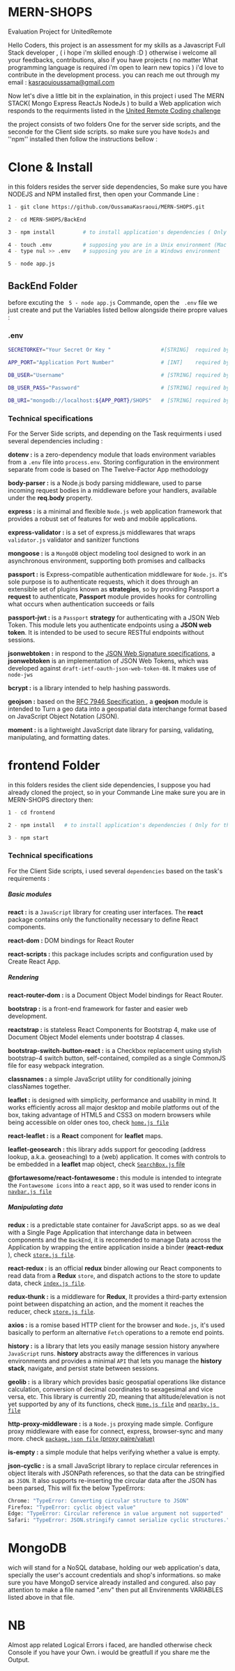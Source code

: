 # MERN-SHOPS
Evaluation Project for UnitedRemote


Hello Coders, this project is an assessment for my skills as a Javascript Full Stack developer , ( i hope i'm skilled enough  :D ) otherwise i welcome all your feedbacks, contributions, also if you have projects ( no matter What programming language is required i'm open to learn new topics ) i'd love to contribute in the development process.
you can reach me out through my email : kasraouioussama@gmail.com

Now let's dive a little bit in the explaination, in this project i used The MERN STACK( Mongo Express ReactJs NodeJs ) to build a Web application wich responds to the requirments listed in the [United Remote Coding challenge](https://github.com/hiddenfounders/web-coding-challenge/blob/master/coding-challenge.md)

the project consists of two folders One for the server side scripts, and the seconde for the Client side scripts. so make sure you have ``NodeJs`` and ''npm'' installed then follow the instructions bellow :


# Clone & Install
in this folders resides the server side dependencies, So make sure you have NODEJS and NPM installed first, then open your Commande Line :
```bash
1 - git clone https://github.com/OussamaKasraoui/MERN-SHOPS.git

2 - cd MERN-SHOPS/BackEnd

3 - npm install         # to install application's dependencies ( Only for the first Time )

4 - touch .env          # supposing you are in a Unix environment (Mac or Linux ) for me i'm using Ubuntu
4 - type nul >> .env    # supposing you are in a Windows environment

5 - node app.js
```

## BackEnd Folder
before excuting the `` 5 - node app.js`` Commande, open the `` .env`` file we just create and put the Variables listed bellow alongside theire propre values :

### .env
```bash
SECRETORKEY="Your Secret Or Key "                #[STRING]  required by JWT      Library

APP_PORT="Application Port Number"               # [INT]    required by Express  Framework

DB_USER="Username"                               # [STRING] required by MongoDB  Library

DB_USER_PASS="Password"                          # [STRING] required by MongoDB  Library

DB_URI="mongodb://localhost:${APP_PORT}/SHOPS"   # [STRING] required by Mongoose Library
```


### Technical specifications
For the Server Side scripts, and depending on the Task requirments i used several dependencies including :

**dotenv :** is a zero-dependency module that loads environment variables from a ``.env`` file into ``process.env``. Storing configuration in the environment separate from code is based on The Twelve-Factor App methodology

**body-parser :** is a Node.js body parsing middleware, used to parse incoming request bodies in a middleware before your handlers, available under the **req.body** property.   

**express :** is a minimal and flexible ``Node.js`` web application framework that provides a robust set of features for web and mobile applications.

**express-validator :** is a set of express.js middlewares that wraps ``validator.js`` validator and sanitizer functions

**mongoose :** is a ``MongoDB`` object modeling tool designed to work in an asynchronous environment, supporting both promises and callbacks

**passport :** is Express-compatible authentication middleware for ``Node.js``. it's sole purpose is to authenticate requests, which it does through an extensible set of plugins known as **strategies**, so by providing Passport a **request** to authenticate, **Passport** module provides hooks for controlling what occurs when authentication succeeds or fails

**passport-jwt :** is a ``Passport`` **strategy** for authenticating with a JSON Web Token. This module lets you authenticate endpoints using a **JSON web token**. It is intended to be used to secure RESTful endpoints without sessions.

**jsonwebtoken :** in respond to the [JSON Web Signature specifications](http://self-issued.info/docs/draft-ietf-jose-json-web-signature.html), a **jsonwebtoken** is an implementation of JSON Web Tokens, which was developed against ``draft-ietf-oauth-json-web-token-08``. It makes use of ``node-jws``

**bcrypt :** is a library intended to help hashing passwords.

**geojson :** based on the [RFC 7946 Specification ](https://tools.ietf.org/html/rfc7946), a **geojson** module is intended to Turn a geo data into a geospatial data interchange format based on JavaScript Object Notation (JSON). 

**moment :** is a lightweight JavaScript date library for parsing, validating, manipulating, and formatting dates.


# frontend Folder
in this folders resides the client side dependencies, I suppose you had already cloned the project, so in your Commande Line make sure you are in MERN-SHOPS directory then:
```bash
1 - cd frontend

2 - npm install   # to install application's dependencies ( Only for the first Time )

3 - npm start
```

### Technical specifications
For the Client Side scripts, i used several ``dependencies`` based on the task's requirements  :

##### Basic modules
**react :** is a ``JavaScript`` library for creating user interfaces. The **react** package contains only the functionality necessary to define React components.

**react-dom :** DOM bindings for React Router

**react-scripts :** this package includes scripts and configuration used by Create React App.

##### Rendering
**react-router-dom :** is a Document Object Model bindings for React Router.

**bootstrap :** is a front-end framework for faster and easier web development.

**reactstrap :** is stateless React Components for Bootstrap 4, make use of Document Object Model elements under bootstrap 4 classes. 

**bootstrap-switch-button-react :** is a Checkbox replacement using stylish bootstrap-4 switch button, self-contained, compiled as a single CommonJS file for easy webpack integration.

**classnames :** a simple JavaScript utility for conditionally joining classNames together.

**leaflet :** is designed with simplicity, performance and usability in mind. It works efficiently across all major desktop and mobile platforms out of the box, taking advantage of HTML5 and CSS3 on modern browsers while being accessible on older ones too, check [``home.js file``](/frontend/src/components/core/home.js)

**react-leaflet :** is a **React** component for **leaflet** maps.

**leaflet-geosearch :** this library adds support for geocoding (address lookup, a.k.a. geoseaching) to a (web) application. It comes with controls to be embedded in a **leaflet** map object, check [``SearchBox.js`` file](/frontend/src/components/core/Leaflet/SearchBox.js)

**@fortawesome/react-fontawesome :** this module is intended to integrate the ``Fontawesome icons`` into a ``react`` app, so it was used to render icons in [``navbar.js file``](/frontend/src/components/core/nav.js)


##### Manipulating data
**redux :** is a predictable state container for JavaScript apps. so as we deal with a Single Page Application that interchange data in between components and the ``BackEnd``, it is recomended to manage Data across the Application by wrapping the entire application inside a binder (**react-redux** ), check [``store.js file``](/frontend/src/components/manager/store.js).

**react-redux :** is an official **redux** binder allowing our React components to read data from a **Redux** ``store``, and dispatch actions to the store to update data, check [``index.js file``](/index.js).

**redux-thunk :** is a middleware for **Redux**, It provides a third-party extension point between dispatching an action, and the moment it reaches the reducer, check [``store.js file``](/frontend/src/components/manager/store.js).

**axios :** is a romise based HTTP client for the browser and ``Node.js``, it's used basically to perform an alternative ``Fetch`` operations to a remote end points.

**history :** is a library that lets you easily manage session history anywhere ``JavaScript`` runs. **history** abstracts away the differences in various environments and provides a minimal ``API`` that lets you manage the **history stack**, navigate, and persist state between sessions.

**geolib :** is a library which provides basic geospatial operations like distance calculation, conversion of decimal coordinates to sexagesimal and vice versa, etc. This library is currently 2D, meaning that altitude/elevation is not yet supported by any of its functions, check [``Home.js file``](/frontend/src/components/core/home.js) and [``nearby.js file``](/frontend/src/components/login/nearby.js)

**http-proxy-middleware :** is a ``Node.js`` proxying made simple. Configure proxy middleware with ease for connect, express, browser-sync and many more. check [``package.json file`` (proxy paire/value)](/package.json)

**is-empty :** a simple module that helps verifying whether a value is empty.

**json-cyclic :** is a small JavaScript library to replace circular references in object literals with JSONPath references, so that the data can be stringified as ``JSON``. It also supports re-inserting the circular data after the JSON has been parsed, This will fix the below TypeErrors:
```bash
Chrome: "TypeError: Converting circular structure to JSON"
Firefox: "TypeError: cyclic object value"
Edge: "TypeError: Circular reference in value argument not supported"
Safari: "TypeError: JSON.stringify cannot serialize cyclic structures."
```


# MongoDB
wich will stand for a NoSQL database, holding our web application's data, specially the user's account credentials and shop's informations. so make sure you have MongoD service already installed and congured. also pay attention to make a file named ".env" then put all Envirenments VARIABLES listed above in that file.


# NB
Almost app related Logical Errors i faced, are handled otherwise check Console if you have your Own.
i would be greatfull if you share me the Output.
